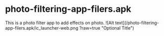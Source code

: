 # photo-filtering-app-filers.apk
This is a photo filter app to add effects on photo.
![Alt text](/photo-filtering-app-filers.apk/ic_launcher-web.png
?raw=true "Optional Title")
